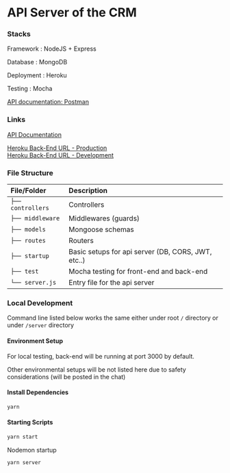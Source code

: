 # API Server of the CRM

### Stacks

Framework : NodeJS + Express

Database : MongoDB

Deployment : Heroku

Testing : Mocha

[API documentation: Postman](https://documenter.getpostman.com/view/14853484/UV5TEJhS)

### Links

[API Documentation](https://documenter.getpostman.com/view/14853484/UV5TEJhS)

[Heroku Back-End URL - Production](https://it-project-connected-api.herokuapp.com) <br/>
[Heroku Back-End URL - Development](https://it-project-connected-api-dev.herokuapp.com)

### File Structure

| File/Folder       | Description                                        |
| :---------------- | :------------------------------------------------- |
| `├── controllers` | Controllers                                        |
| `├── middleware`  | Middlewares (guards)                               |
| `├── models`      | Mongoose schemas                                   |
| `├── routes`      | Routers                                            |
| `├── startup`     | Basic setups for api server (DB, CORS, JWT, etc..) |
| `├── test`        | Mocha testing for front-end and back-end           |
| `└── server.js`   | Entry file for the api server                      |

### Local Development

Command line listed below works the same either under root `/` directory or under `/server` directory

#### Environment Setup

For local testing, back-end will be running at port 3000 by default.

Other environmental setups will be not listed here due to safety considerations (will be posted in the chat)

#### Install Dependencies

```bash
yarn
```

#### Starting Scripts

```bash
yarn start
```

Nodemon startup

```bash
yarn server
```
